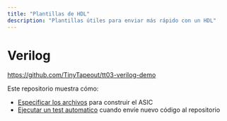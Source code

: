 ```yaml
---
title: "Plantillas de HDL"
description: "Plantillas útiles para enviar más rápido con un HDL"
---
```


# Verilog

https://github.com/TinyTapeout/tt03-verilog-demo

Este repositorio muestra cómo:

* [Especificar los archivos](https://github.com/TinyTapeout/tt03-verilog-demo/blob/main/info.yaml#L9) para construir el ASIC
* [Ejecutar un test automatico](/hdl/testing) cuando envíe nuevo código al repositorio
